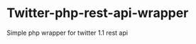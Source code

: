 Twitter-php-rest-api-wrapper
============================

Simple php wrapper for twitter 1.1 rest api
